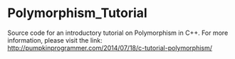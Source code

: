 Polymorphism_Tutorial
=====================
Source code for an introductory tutorial on Polymorphism in C++.
For more information, please visit the link:
http://pumpkinprogrammer.com/2014/07/18/c-tutorial-polymorphism/
